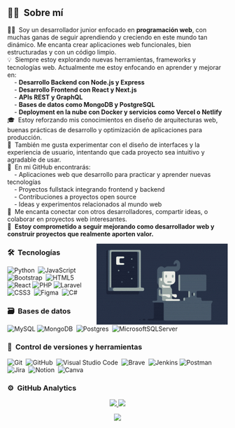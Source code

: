 ## 🧑‍💻 &nbsp;Sobre mí

👨‍💻 &nbsp;Soy un desarrollador junior enfocado en **programación web**, con muchas ganas de seguir aprendiendo y creciendo en este mundo tan dinámico. Me encanta crear aplicaciones web funcionales, bien estructuradas y con un código limpio.\
💡 &nbsp;Siempre estoy explorando nuevas herramientas, frameworks y tecnologías web. Actualmente me estoy enfocando en aprender y mejorar en:\
&nbsp;&nbsp;&nbsp;&nbsp;- **Desarrollo Backend con Node.js y Express**\
&nbsp;&nbsp;&nbsp;&nbsp;- **Desarrollo Frontend con React y Next.js**\
&nbsp;&nbsp;&nbsp;&nbsp;- **APIs REST y GraphQL**\
&nbsp;&nbsp;&nbsp;&nbsp;- **Bases de datos como MongoDB y PostgreSQL**\
&nbsp;&nbsp;&nbsp;&nbsp;- **Deployment en la nube con Docker y servicios como Vercel o Netlify**\
🎓 &nbsp;Estoy reforzando mis conocimientos en diseño de arquitecturas web, buenas prácticas de desarrollo y optimización de aplicaciones para producción.\
🎨 &nbsp;También me gusta experimentar con el diseño de interfaces y la experiencia de usuario, intentando que cada proyecto sea intuitivo y agradable de usar.\
🔗 &nbsp;En mi GitHub encontrarás:\
&nbsp;&nbsp;&nbsp;&nbsp;- Aplicaciones web que desarrollo para practicar y aprender nuevas tecnologías\
&nbsp;&nbsp;&nbsp;&nbsp;- Proyectos fullstack integrando frontend y backend\
&nbsp;&nbsp;&nbsp;&nbsp;- Contribuciones a proyectos open source\
&nbsp;&nbsp;&nbsp;&nbsp;- Ideas y experimentos relacionados al mundo web\
💬 &nbsp;Me encanta conectar con otros desarrolladores, compartir ideas, o colaborar en proyectos web interesantes.\
🚀 &nbsp;**Estoy comprometido a seguir mejorando como desarrollador web y construir proyectos que realmente aporten valor.**



<img alt="Night Coding" src="https://raw.githubusercontent.com/AVS1508/AVS1508/master/assets/Night-Coding.gif" align="right"/>

### 🛠 &nbsp;Tecnologías

![Python](https://img.shields.io/badge/python-3670A0?style=for-the-badge&logo=python&logoColor=ffdd54)&nbsp;
![JavaScript](https://img.shields.io/badge/javascript-%23323330.svg?style=for-the-badge&logo=javascript&logoColor=%23F7DF1E)&nbsp;
![Bootstrap](https://img.shields.io/badge/bootstrap-%23563D7C.svg?style=for-the-badge&logo=bootstrap&logoColor=white)&nbsp;
![HTML5](https://img.shields.io/badge/html5-%23E34F26.svg?style=for-the-badge&logo=html5&logoColor=white)&nbsp;
![React](https://img.shields.io/badge/react-%2320232a.svg?style=for-the-badge&logo=react&logoColor=%2361DAFB)
![PHP](https://img.shields.io/badge/php-%23777BB4.svg?style=for-the-badge&logo=php&logoColor=white)
![Laravel](https://img.shields.io/badge/laravel-%23FF2D20.svg?style=for-the-badge&logo=laravel&logoColor=white)
![CSS3](https://img.shields.io/badge/css3-%231572B6.svg?style=for-the-badge&logo=css3&logoColor=white)&nbsp;
![Figma](https://img.shields.io/badge/figma-%23F24E1E.svg?style=for-the-badge&logo=figma&logoColor=white)&nbsp;
![C#](https://img.shields.io/badge/c%23-%23239120.svg?style=for-the-badge&logo=csharp&logoColor=white)&nbsp;



### 🗃 &nbsp;Bases de datos

![MySQL](https://img.shields.io/badge/mysql-4479A1.svg?style=for-the-badge&logo=mysql&logoColor=white)
![MongoDB](https://img.shields.io/badge/MongoDB-%234ea94b.svg?style=for-the-badge&logo=mongodb&logoColor=white)&nbsp;
![Postgres](https://img.shields.io/badge/postgres-%23316192.svg?style=for-the-badge&logo=postgresql&logoColor=white)&nbsp;
![MicrosoftSQLServer](https://img.shields.io/badge/Microsoft%20SQL%20Server-CC2927?style=for-the-badge&logo=microsoft%20sql%20server&logoColor=white)


### 🧰 &nbsp;Control de versiones y herramientas

![Git](https://img.shields.io/badge/git-%23F05033.svg?style=for-the-badge&logo=git&logoColor=white)&nbsp;
![GitHub](https://img.shields.io/badge/github-%23121011.svg?style=for-the-badge&logo=github&logoColor=white)&nbsp;
![Visual Studio Code](https://img.shields.io/badge/Visual%20Studio%20Code-0078d7.svg?style=for-the-badge&logo=visual-studio-code&logoColor=white)&nbsp;
![Brave](https://img.shields.io/badge/Brave-FB542B?style=for-the-badge&logo=Brave&logoColor=white)&nbsp;
![Jenkins](https://img.shields.io/badge/jenkins-%232C5263.svg?style=for-the-badge&logo=jenkins&logoColor=white)
![Postman](https://img.shields.io/badge/Postman-FF6C37?style=for-the-badge&logo=postman&logoColor=white)
![Jira](https://img.shields.io/badge/jira-%230A0FFF.svg?style=for-the-badge&logo=jira&logoColor=white)&nbsp;
![Notion](https://img.shields.io/badge/Notion-%23000000.svg?style=for-the-badge&logo=notion&logoColor=white)&nbsp;
![Canva](https://img.shields.io/badge/Canva-%2300C4CC.svg?style=for-the-badge&logo=Canva&logoColor=white)&nbsp;

### ⚙️ &nbsp;GitHub Analytics

<p align="center">
  <a href="https://github.com/MrBaiper">
    <img height="180em" src="https://github-readme-stats-eight-theta.vercel.app/api?username=MrBaiper&show_icons=true&theme=algolia&include_all_commits=true&count_private=true"/>
  </a>
  <a href="https://github.com/MrBaiper">
    <img height="180em" src="https://github-readme-stats-eight-theta.vercel.app/api/top-langs/?username=MrBaiper&layout=compact&langs_count=8&theme=algolia"/>
  </a>
</p>

<p align="center">
  <img height="180em" src="https://github-readme-streak-stats.herokuapp.com/?user=MrBaiper&theme=dark&hide_border=true"/>
</p>
